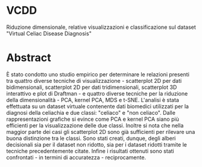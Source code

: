 # VCDD
Riduzione dimensionale, relative visualizzazioni e classificazione sul dataset "Virtual Celiac Disease Diagnosis"

# Abstract
È stato condotto uno studio empirico per determinare le relazioni presenti tra quattro diverse tecniche di visualizzazione - scatterplot 2D per dati bidimensionali, scatterplot 2D per dati tridimensionali, scatterplot 3D interattivo e plot di Draftman - e quattro diverse tecniche per la riduzione della dimensionalità - PCA, kernel PCA, MDS e t-SNE. L'analisi è stata effettuata su un dataset virtuale contenente dati biomedici utilizzati per la diagnosi della celiachia e due classi: "celiaco" e "non celiaco". Dalle rappresentazioni grafiche si evince come PCA e kernel PCA siano più efficienti per la visualizzazione delle due classi. Inoltre si nota che nella maggior parte dei casi gli scatterplot 2D sono già sufficienti per rilevare una buona distinzione tra le classi. Sono stati creati, dunque, degli alberi decisionali sia per il dataset non ridotto, sia per i dataset ridotti tramite le tecniche precedentemente citate. Infine i risultati ottenuti sono stati confrontati - in termini di accuratezza - reciprocamente.
